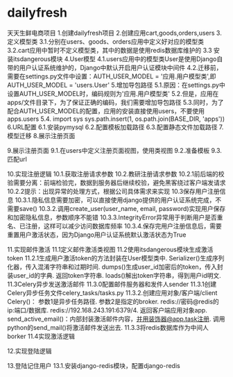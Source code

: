 # dailyfresh
天天生鲜电商项目
1.创建dailyfresh项目
2.创建应用cart,goods,orders,users
3.定义模型类
3.1.分别在users、goods、orders应用中定义好对应的模型类
3.2.cart应用中暂时不定义模型类，其中的数据是使用redis数据库维护的
3.3 安装itsdangerous模块
4.User模型
4.1.users应用中的模型类User是使用Django自带的用户认证系统维护的，Django中默认开启用户认证模块中间件
4.2.迁移前，需要在settings.py文件中设置：AUTH_USER_MODEL = '应用.用户模型类',即AUTH_USER_MODEL = 'users.User'
5.增加导包路径
5.1.原因：在settings.py中设置AUTH_USER_MODEL时，编码规则为'应用.用户模型类'
5.2.但是，应用在apps/文件目录下，为了保证正确的编码，我们需要增加导包路径
5.3.同时，为了配合AUTH_USER_MODEL的配置，应用的安装直接使用users，不要使用apps.users
5.4.
 import sys
  sys.path.insert(1, os.path.join(BASE_DIR, 'apps'))
6.URL配置
6.1.安装pymysql
6.2.配置模板加载路径
6.3.配置静态文件加载路径
7.模型迁移
8.展示注册页面

9.展示注册页面
9.1.在users中定义注册页面视图，使用类视图
9.2.准备模板
9.3.匹配url

10.实现注册逻辑
10.1.获取注册请求参数
10.2.教研注册请求参数
10.2.1前后端的校验需要分离：前端检验完，数据到服务器后继续校验，避免黑客绕过客户端发请求
10.2.2提示：出现异常的处理方式，根据公司具体需求来实现
10.3保存用户注册信息
10.3.1.隐私信息需要加密，可以直接使用django提供的用户认证系统完成，不需要save()
10.3.2.调用create_user(user_name, email, password)实现用户保存和加密隐私信息，参数顺序不能错
10.3.3.IntegrityError异常用于判断用户是否重名、已注册，这样可以减少访问数据库频率
10.3.4.保存完用户注册信息后，需要重置用户激活状态，因为Django用户认证系统默认激活状态为True

11.实现邮件激活
11.1定义邮件激活类视图
11.2使用itsdangerous模块生成激活token
11.2.1生成用户激活token的方法封装在User模型类中.
Serializer()生成序列化器，传入混淆字符串和过期时间.
dumps()生成user_id加密后的token，传入封装user_id的字典.
返回token字符串.
loads()解出token字符串，得到用户id明文.
11.3Celery异步发送激活邮件
11.3.0配置邮件服务器和发件人sender
11.3.1创建Celery异步任务文件celery_tasks/tasks.py
11.3.2.创建应用对象/客户端/client
Celery()：
参数1是异步任务路径.
参数2是指定的broker.
redis://密码@redis的ip:端口/数据库.
redis://192.168.243.191:6379/4.
返回客户端应用对象app.
send_active_email()：内部封装激活邮件内容，并用装饰器@app.task注册.
调用python的send_mail()将激活邮件发送出去.
11.3.3将redis数据库作为中间人borker
11.4实现激活逻辑

12.实现登陆逻辑

13.登陆记住用户
13.1.安装django-redis模块，配置django-redis







